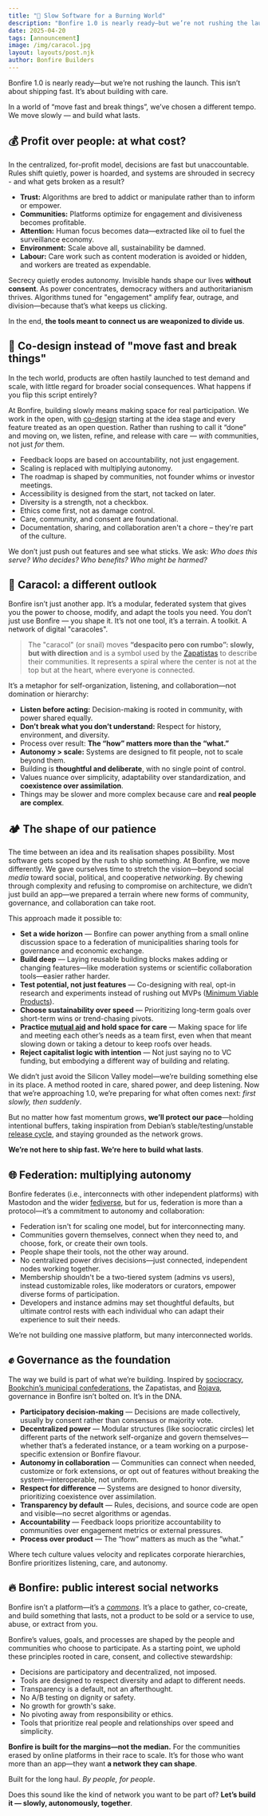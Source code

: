 ```yaml
---
title: "🐚 Slow Software for a Burning World"
description: "Bonfire 1.0 is nearly ready—but we’re not rushing the launch. This isn’t about shipping fast. It’s about building with care."
date: 2025-04-20
tags: [announcement]
image: /img/caracol.jpg
layout: layouts/post.njk
author: Bonfire Builders
--- 
```


<!-- # 🐚 **Slow Software for a Burning World** 🔥 -->

Bonfire 1.0 is nearly ready—but we’re not rushing the launch. This isn’t about shipping fast. It’s about building with care.

In a world of “move fast and break things”, we’ve chosen a different tempo. We move slowly — and build what lasts. 

## 💰 **Profit over people: at what cost?**

In the centralized, for-profit model, decisions are fast but unaccountable. Rules shift quietly, power is hoarded, and systems are shrouded in secrecy - and what gets broken as a result?

- **Trust:** Algorithms are bred to addict or manipulate rather than to inform or empower.
- **Communities:** Platforms optimize for engagement and divisiveness becomes profitable.
- **Attention:** Human focus becomes data—extracted like oil to fuel the surveillance economy.
- **Environment:** Scale above all, sustainability be damned.
- **Labour:** Care work such as content moderation is avoided or hidden, and workers are treated as expendable.

Secrecy quietly erodes autonomy. Invisible hands shape our lives **without consent**. As power concentrates, democracy withers and authoritarianism thrives. Algorithms tuned for "engagement" amplify fear, outrage, and division—because that’s what keeps us clicking.

In the end, **the tools meant to connect us are weaponized to divide us**.


## 🎨 **Co-design instead of "move fast and break things"**

In the tech world, products are often hastily launched to test demand and scale, with little regard for broader social consequences. What happens if you flip this script entirely?

At Bonfire, building slowly means making space for real participation. We work in the open, with [co-design](https://en.wikipedia.org/wiki/Participatory_design) starting at the idea stage and every feature treated as an open question. Rather than rushing to call it “done” and moving on, we listen, refine, and release with care — *with* communities, not just *for* them.

- Feedback loops are based on accountability, not just engagement.
- Scaling is replaced with multiplying autonomy.
- The roadmap is shaped by communities, not founder whims or investor meetings.
- Accessibility is designed from the start, not tacked on later.
- Diversity is a strength, not a checkbox.
- Ethics come first, not as damage control.
- Care, community, and consent are foundational.
- Documentation, sharing, and collaboration aren't a chore – they're part of the culture.

We don’t just push out features and see what sticks. We ask: *Who does this serve? Who decides? Who benefits? Who might be harmed?*

## 🐌 **Caracol: a different outlook**

Bonfire isn’t just another app. It’s a modular, federated system that gives you the power to choose, modify, and adapt the tools you need. You don’t just use Bonfire — you shape it. It’s not one tool, it’s a terrain. A toolkit. A network of digital "caracoles".

> The "caracol" (or snail) moves **“despacito pero con rumbo”: slowly, but with direction** and is a symbol used by the [Zapatistas](https://en.wikipedia.org/wiki/Zapatista_Army_of_National_Liberation) to describe their communities. It represents a spiral where the center is not at the top but at the heart, where everyone is connected. 
 
It’s a metaphor for self-organization, listening, and collaboration—not domination or hierarchy:

- **Listen before acting:** Decision-making is rooted in community, with power shared equally.
- **Don’t break what you don’t understand:** Respect for history, environment, and diversity.
- Process over result: **The “how” matters more than the “what.”**
- **Autonomy > scale:** Systems are designed to fit people, not to scale beyond them.
- Building is **thoughtful and deliberate**, with no single point of control.
- Values nuance over simplicity, adaptability over standardization, and **coexistence over assimilation**.
- Things may be slower and more complex because care and **real people are complex**.


## 🏕️ **The shape of our patience**

The time between an idea and its realisation shapes possibility. Most software gets scoped by the rush to ship something. At Bonfire, we move differently. We gave ourselves time to stretch the vision—beyond social *media* toward social, political, and cooperative *networking*. By chewing through complexity and refusing to compromise on architecture, we didn’t just build an app—we prepared a terrain where new forms of community, governance, and collaboration can take root.

This approach made it possible to:

- **Set a wide horizon** — Bonfire can power anything from a small online discussion space to a federation of municipalities sharing tools for governance and economic exchange.
- **Build deep** — Laying reusable building blocks makes adding or changing features—like moderation systems or scientific collaboration tools—easier rather harder.
- **Test potential, not just features** — Co-designing with real, opt-in research and experiments instead of rushing out MVPs ([Minimum Viable Products](https://en.wikipedia.org/wiki/Minimum_viable_product)).
- **Choose sustainability over speed** — Prioritizing long-term goals over short-term wins or trend-chasing pivots.
- **Practice [mutual aid](https://en.wikipedia.org/wiki/Mutual_aid) and hold space for care** — Making space for life and meeting each other’s needs as a team first, even when that meant slowing down or taking a detour to keep roofs over heads.
- **Reject capitalist logic with intention** — Not just saying no to VC funding, but embodying a different way of building and relating.

We didn’t just avoid the Silicon Valley model—we’re building something else in its place. A method rooted in care, shared power, and deep listening. Now that we’re approaching 1.0, we’re preparing for what often comes next: *first slowly, then suddenly*.

But no matter how fast momentum grows, **we’ll protect our pace**—holding intentional buffers, taking inspiration from Debian’s stable/testing/unstable [release cycle](https://en.wikipedia.org/wiki/Debian_version_history), and staying grounded as the network grows.

**We’re not here to ship fast. We’re here to build what lasts**.


## 🌐 **Federation: multiplying autonomy**

Bonfire federates (i.e., interconnects with other independent platforms) with Mastodon and the wider [fediverse](https://en.wikipedia.org/wiki/Fediverse), but for us, federation is more than a protocol—it’s a commitment to autonomy and collaboration:

- Federation isn't for scaling one model, but for interconnecting many.
- Communities govern themselves, connect when they need to, and choose, fork, or create their own tools.
- People shape their tools, not the other way around.
- No centralized power drives decisions—just connected, independent nodes working together.
- Membership shouldn't be a two-tiered system (admins vs users), instead customizable roles, like moderators or curators, empower diverse forms of participation.
- Developers and instance admins may set thoughtful defaults, but ultimate control rests with each individual who can adapt their experience to suit their needs.

We’re not building one massive platform, but many interconnected worlds.

## ✊ **Governance as the foundation**

The way we build is part of what we’re building. Inspired by [sociocracy](https://www.sociocracyforall.org/), [Bookchin’s municipal confederations](https://en.wikipedia.org/wiki/Municipalism), the Zapatistas, and [Rojava](https://en.wikipedia.org/wiki/Democratic_Autonomous_Administration_of_North_and_East_Syria), governance in Bonfire isn’t bolted on. It’s in the DNA.

- **Participatory decision-making** — Decisions are made collectively, usually by consent rather than consensus or majority vote.
- **Decentralized power** — Modular structures (like sociocratic circles) let different parts of the network self-organize and govern themselves—whether that’s a federated instance, or a team working on a purpose-specific extension or Bonfire flavour.
- **Autonomy in collaboration** — Communities can connect when needed, customize or fork extensions, or opt out of features without breaking the system—interoperable, not uniform.
- **Respect for difference** — Systems are designed to honor diversity, prioritizing coexistence over assimilation.
- **Transparency by default** — Rules, decisions, and source code are open and visible—no secret algorithms or agendas.
- **Accountability** — Feedback loops prioritize accountability to communities over engagement metrics or external pressures.
- **Process over product** — The “how” matters as much as the “what.”

Where tech culture values velocity and replicates corporate hierarchies, Bonfire prioritizes listening, care, and autonomy.

## 🔥 **Bonfire: public interest social networks**

Bonfire isn’t a platform—it’s a *[commons](https://en.wikipedia.org/wiki/Commons)*. It’s a place to gather, co-create, and build something that lasts, not a product to be sold or a service to use, abuse, or extract from you.

Bonfire’s values, goals, and processes are shaped by the people and communities who choose to participate. As a starting point, we uphold these principles rooted in care, consent, and collective stewardship:

- Decisions are participatory and decentralized, not imposed.
- Tools are designed to respect diversity and adapt to different needs.
- Transparency is a default, not an afterthought.
- No A/B testing on dignity or safety.
- No growth for growth's sake.
- No pivoting away from responsibility or ethics.
- Tools that prioritize real people and relationships over speed and simplicity.

**Bonfire is built for the margins—not the median.** For the communities erased by online platforms in their race to scale. It’s for those who want more than an app—they want **a network they can shape**.

Built for the long haul. *By people, for people*. 

Does this sound like the kind of network you want to be part of?
**Let’s build it — slowly, autonomously, together**.


